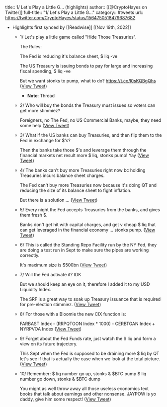 title:: 1/ Let's Play a Little G... (highlights)
author:: [[@CryptoHayes on Twitter]]
full-title:: "1/ Let's Play a Little G..."
category:: #tweets
url:: https://twitter.com/CryptoHayes/status/1564750518479687682

- Highlights first synced by [[Readwise]] [[Nov 19th, 2022]]
	- 1/
	  Let's play a little game called "Hide Those Treasuries".
	  
	  The Rules:
	  
	  The Fed is reducing it's balance sheet, $ liq -ve
	  
	  The US Treasury is issuing bonds to pay for large and increasing fiscal spending, $ liq -ve
	  
	  But we want stonks to pump, what to do? https://t.co/l0sKQBgQhs ([View Tweet](https://twitter.com/CryptoHayes/status/1564750518479687682))
		- **Note**: Thread
	- 2/
	  Who will buy the bonds the Treasury must issues so voters can get more stimmiez?
	  
	  Foreigners, no
	  The Fed, no
	  US Commercial Banks, maybe, they need some help ([View Tweet](https://twitter.com/CryptoHayes/status/1564750520153264128))
	- 3/
	  What if the US banks can buy Treasuries, and then flip them to the Fed in exchange for $'s?
	  
	  Then the banks take those $'s and leverage them through the financial markets net result more $ liq, stonks pump! Yay ([View Tweet](https://twitter.com/CryptoHayes/status/1564750521382195200))
	- 4/
	  The banks can't buy more Treasuries right now bc holding Treasuries incurs balance sheet charges.
	  
	  The Fed can't buy more Treasuries now because it's doing QT and reducing the size of its balance sheet to fight inflation.
	  
	  But there is a solution ... ([View Tweet](https://twitter.com/CryptoHayes/status/1564750522900422658))
	- 5/
	  Every night the Fed accepts Treasuries from the banks, and gives them fresh $.
	  
	  Banks don't get hit with capital charges, and get v cheap $ liq that can get leveraged in the financial economy ... stonks pump. ([View Tweet](https://twitter.com/CryptoHayes/status/1564750524091703297))
	- 6/
	  This is called the Standing Repo Facility run by the NY Fed, they are doing a test run in Sept to make sure the pipes are working correctly. 
	  
	  It's maximum size is $500bn ([View Tweet](https://twitter.com/CryptoHayes/status/1564750525287071745))
	- 7/
	  Will the Fed activate it? IDK
	  
	  But we should keep an eye on it, therefore I added it to my USD Liquidity Index.
	  
	  The SRF is a great way to soak up Treasury issuance that is required for pre-election stimmiez. ([View Tweet](https://twitter.com/CryptoHayes/status/1564750526646034432))
	- 8/
	  For those with a Bloomie the new CIX function is:
	  
	  FARBAST Index - (RRPQTOON Index * 1000) - CERBTGAN Index + NYRPVOA Index ([View Tweet](https://twitter.com/CryptoHayes/status/1564750528441098242))
	- 9/
	  Forget about the Fed Funds rate, just watch the $ liq and form a view on its future trajectory.
	  
	  This Sept when the Fed is supposed to be draining more $ liq by QT let's see if that is actually the case when we look at the total picture. ([View Tweet](https://twitter.com/CryptoHayes/status/1564750529586249729))
	- 10/
	  Remember:
	  $ liq number go up, stonks & $BTC pump
	  $ liq number go down, stonks & $BTC dump
	  
	  You might as well throw away all those useless economics text books that talk about earnings and other nonsense. JAYPOW is yo daddy, give him some respect! ([View Tweet](https://twitter.com/CryptoHayes/status/1564750530928328707))